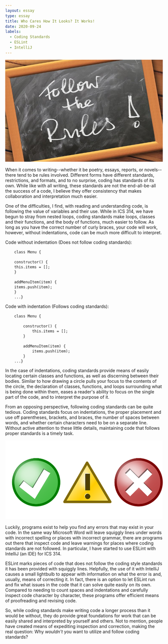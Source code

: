 ```yaml
---
layout: essay
type: essay
title: Who Cares How It Looks? It Works!
date: 2020-09-24
labels:
  - Coding Standards
  - ESLint
  - IntelliJ
---
```


<img class="ui medium right floated rounded image" src="../images/rules.jpg">

When it comes to writing--whether it be poetry, essays, reports, or novels--there tend to be rules involved. Different forms have different standards, restrictions, and formats, and to no surprise, coding has standards of its own. While like with all writing, these standards are not the end-all-be-all the success of a code, I believe they offer consistency that makes collaboration and interpretation much easier.

One of the difficulties, I find, with reading and understanding code, is following the value of variables and their use. While in ICS 314, we have begun to stray from nested loops, coding standards make loops, classes and their functions, and the body of functions, much easier to follow. As long as you have the correct number of curly braces, your code will work, however, without indentations, code can be much more difficult to interpret.

Code without indentation (Does not follow coding standards):

```
	class Menu {

	constructor() {
  	this.items = [];
  	}
  
  	addMenuItem(item) {
  	items.push(item);
  	}
	...}
```

Code with indentation (Follows coding standards):

```
	class Menu {

		constructor() {
  			this.items = [];
  		}
  
  		addMenuItem(item) {
  			items.push(item);
  		}
	...}
```

In the case of indentations, coding standards provide means of easily locating certain classes and functions, as well as discerning between their bodies. Similar to how drawing a circle pulls your focus to the contents of the circle, the declaration of classes, functions, and loops surrounding what is being done within them, eases a reader's ability to focus on the single part of the code, and to interpret the purpose of it.

From an opposing perspective, following coding standards can be quite tedious. Coding standards focus on indentations, the proper placement and use off parentheses, brackets, and braces, the number of spaces between words, and whether certain characters need to be on a separate line. Without active attention to these little details, maintaining code that follows proper standards is a timely task.

<img class="ui large right floated rounded image" src="../images/stages.png">

Luckily, programs exist to help you find any errors that may exist in your code. In the same way Microsoft Word will leave squiggly lines under words with incorrect spelling or places with incorrect grammar, there are programs out there that inspect code and leave warnings for places where coding standards are not followed. In particular, I have started to use ESLint with IntelliJ (an IDE) for ICS 314.

ESLint marks pieces of code that does not follow the coding style standards it has been provided with squiggly lines. Helpfully, the use of it with IntelliJ causes a small lightbulb to appear with information on what the error is and, usually, means of correcting it. In fact, there is an option to let ESLint run and fix what issues in the code that it can solve quite easily on its own. Compared to needing to count spaces and indentations and carefully inspect code character by character, these programs offer efficient means of proofreading and revising code.

So, while coding standards make writing code a longer process than it would be without, they do provide great foundations for work that can be easily shared and interpreted by yourself and others. Not to mention, people have created means of expediting inspection and correction, making the real question: Why *wouldn't* you want to utilize and follow coding standards?

